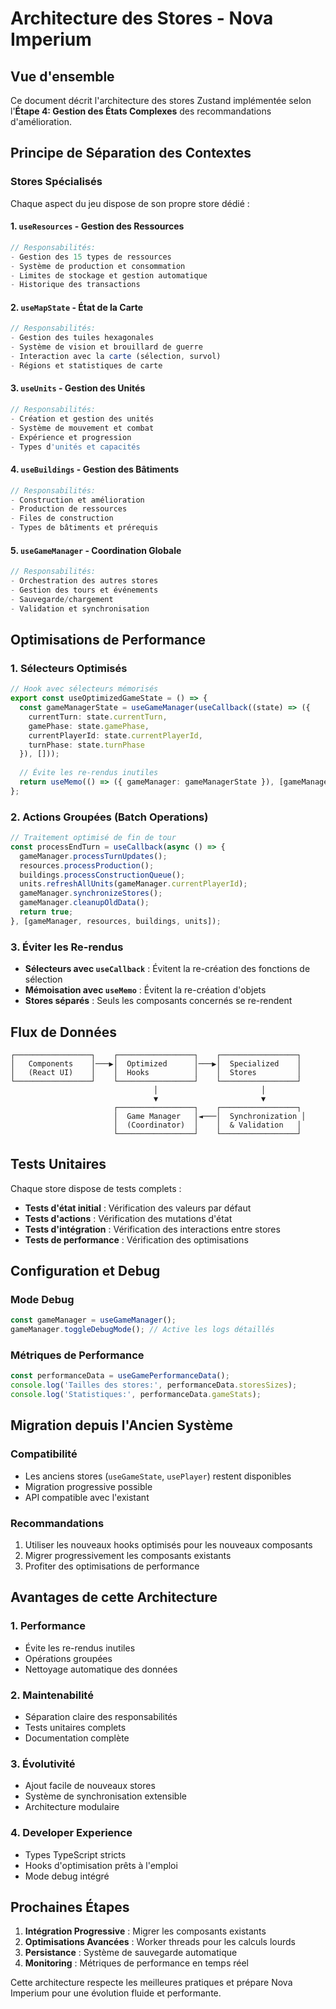 # Architecture des Stores - Nova Imperium

## Vue d'ensemble

Ce document décrit l'architecture des stores Zustand implémentée selon l'**Étape 4: Gestion des États Complexes** des recommandations d'amélioration.

## Principe de Séparation des Contextes

### Stores Spécialisés

Chaque aspect du jeu dispose de son propre store dédié :

#### 1. `useResources` - Gestion des Ressources
```typescript
// Responsabilités:
- Gestion des 15 types de ressources
- Système de production et consommation
- Limites de stockage et gestion automatique
- Historique des transactions
```

#### 2. `useMapState` - État de la Carte
```typescript
// Responsabilités:
- Gestion des tuiles hexagonales
- Système de vision et brouillard de guerre
- Interaction avec la carte (sélection, survol)
- Régions et statistiques de carte
```

#### 3. `useUnits` - Gestion des Unités
```typescript
// Responsabilités:
- Création et gestion des unités
- Système de mouvement et combat
- Expérience et progression
- Types d'unités et capacités
```

#### 4. `useBuildings` - Gestion des Bâtiments
```typescript
// Responsabilités:
- Construction et amélioration
- Production de ressources
- Files de construction
- Types de bâtiments et prérequis
```

#### 5. `useGameManager` - Coordination Globale
```typescript
// Responsabilités:
- Orchestration des autres stores
- Gestion des tours et événements
- Sauvegarde/chargement
- Validation et synchronisation
```

## Optimisations de Performance

### 1. Sélecteurs Optimisés

```typescript
// Hook avec sélecteurs mémorisés
export const useOptimizedGameState = () => {
  const gameManagerState = useGameManager(useCallback((state) => ({
    currentTurn: state.currentTurn,
    gamePhase: state.gamePhase,
    currentPlayerId: state.currentPlayerId,
    turnPhase: state.turnPhase
  }), []));
  
  // Évite les re-rendus inutiles
  return useMemo(() => ({ gameManager: gameManagerState }), [gameManagerState]);
};
```

### 2. Actions Groupées (Batch Operations)

```typescript
// Traitement optimisé de fin de tour
const processEndTurn = useCallback(async () => {
  gameManager.processTurnUpdates();
  resources.processProduction();
  buildings.processConstructionQueue();
  units.refreshAllUnits(gameManager.currentPlayerId);
  gameManager.synchronizeStores();
  gameManager.cleanupOldData();
  return true;
}, [gameManager, resources, buildings, units]);
```

### 3. Éviter les Re-rendus

- **Sélecteurs avec `useCallback`** : Évitent la re-création des fonctions de sélection
- **Mémoisation avec `useMemo`** : Évitent la re-création d'objets
- **Stores séparés** : Seuls les composants concernés se re-rendent

## Flux de Données

```
┌─────────────────┐    ┌─────────────────┐    ┌─────────────────┐
│   Components    │───▶│  Optimized      │───▶│  Specialized    │
│   (React UI)    │    │  Hooks          │    │  Stores         │
└─────────────────┘    └─────────────────┘    └─────────────────┘
                                │                       │
                                ▼                       ▼
                       ┌─────────────────┐    ┌─────────────────┐
                       │  Game Manager   │◄───│  Synchronization │
                       │  (Coordinator)  │    │  & Validation   │
                       └─────────────────┘    └─────────────────┘
```

## Tests Unitaires

Chaque store dispose de tests complets :

- **Tests d'état initial** : Vérification des valeurs par défaut
- **Tests d'actions** : Vérification des mutations d'état
- **Tests d'intégration** : Vérification des interactions entre stores
- **Tests de performance** : Vérification des optimisations

## Configuration et Debug

### Mode Debug
```typescript
const gameManager = useGameManager();
gameManager.toggleDebugMode(); // Active les logs détaillés
```

### Métriques de Performance
```typescript
const performanceData = useGamePerformanceData();
console.log('Tailles des stores:', performanceData.storesSizes);
console.log('Statistiques:', performanceData.gameStats);
```

## Migration depuis l'Ancien Système

### Compatibilité
- Les anciens stores (`useGameState`, `usePlayer`) restent disponibles
- Migration progressive possible
- API compatible avec l'existant

### Recommandations
1. Utiliser les nouveaux hooks optimisés pour les nouveaux composants
2. Migrer progressivement les composants existants
3. Profiter des optimisations de performance

## Avantages de cette Architecture

### 1. **Performance**
- Évite les re-rendus inutiles
- Opérations groupées
- Nettoyage automatique des données

### 2. **Maintenabilité**
- Séparation claire des responsabilités
- Tests unitaires complets
- Documentation complète

### 3. **Évolutivité**
- Ajout facile de nouveaux stores
- Système de synchronisation extensible
- Architecture modulaire

### 4. **Developer Experience**
- Types TypeScript stricts
- Hooks d'optimisation prêts à l'emploi
- Mode debug intégré

## Prochaines Étapes

1. **Intégration Progressive** : Migrer les composants existants
2. **Optimisations Avancées** : Worker threads pour les calculs lourds
3. **Persistance** : Système de sauvegarde automatique
4. **Monitoring** : Métriques de performance en temps réel

Cette architecture respecte les meilleures pratiques et prépare Nova Imperium pour une évolution fluide et performante.